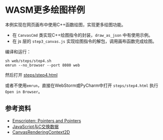 # WASM更多绘图样例

本例实现在网页画布中使用C++函数绘图，实现更多绘图功能。

- 在 `CanvasCmd` 类实现C++绘图指令的封装，`draw_as_json` 中有使用示例。
- 在 js 层的 `step3_canvas.js` 实现绘图指令的解包，调用画布函数完成绘图。

编译和运行：

```
sh web/steps/step4.sh
emrun --no_browser --port 8080 web
```

然后打开 [steps/step4.html](http://0.0.0.0:8080/steps/step4.html)

或者不使用`emrun`，直接在WebStorm或PyCharm中打开 `steps/step4.html` 执行 `Open in Browser`。

## 参考资料

- [Emscripten: Pointers and Pointers](https://kapadia.github.io/emscripten/2013/09/13/emscripten-pointers-and-pointers.html)
- [JavaScript与C交换数据](https://www.cntofu.com/book/150/zh/ch2-c-js/ch2-04-data-exchange.md)
- [CanvasRenderingContext2D](https://developer.mozilla.org/zh-CN/docs/Web/API/CanvasRenderingContext2D)
